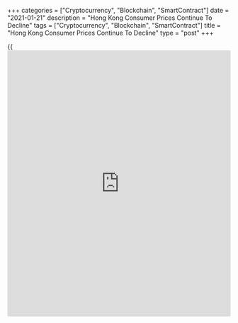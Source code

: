 +++
categories = ["Cryptocurrency", "Blockchain", "SmartContract"]
date = "2021-01-21"
description = "Hong Kong Consumer Prices Continue To Decline"
tags = ["Cryptocurrency", "Blockchain", "SmartContract"]
title = "Hong Kong Consumer Prices Continue To Decline"
type = "post"
+++

{{<iframe id="large-banner" src="https://www.bounty.group/#slide=15.0" width="100%" height="600" scrolling="no" style="border: 0px solid rgb(216, 221, 230); border-radius: 3px;">}}

Hong Kong's consumer prices continued to decline in December, data from
the Census and Statistics Department showed on Thursday.

The composite consumer price index fell 0.70 percent year-on-year in
December, following a 0.20 percent fall in November.

Excluding the effects of all government one-off relief measures, the
composite consumer price index remained unchanged in December, after a
0.3 percent rise in the previous month.

"Prices of meals bought away from home softened visibly in the month
amid the fourth wave of local epidemic and the resultant social
distancing measures," a government spokesman said.

Private housing rentals declined slightly, and price pressures on many
other major CPI components receded further, the spokesman added.

In 2020, the underlying consumer price inflation averaged 1.3 percent.

For comments and feedback [contact](https://www.playgroundfx.com/contact/): editorial@rtt[news](https://www.letsplayfx.com/blog/forex-news-website/).com

[Economic News][1]

 **What parts of the world are seeing the best (and worst) economic
performances lately? Click[here][2] to check out our [Econ Scorecard][2]
and find out! See up-to-the-moment [ranking](https://www.playgroundfx.com/blog/crypto-exchange-ranking/)s for the best and worst
performers in [GDP][3], [unemployment rate][4], [inflation][5] and much
more.**

   1. www.rtt[news](https://www.letsplayfx.com/blog/forex-news-website/).com/Content/EconomicNews.aspx
   2. www.rtt[news](https://www.letsplayfx.com/blog/forex-news-website/).com/economic-scorecard/world-rank/PPI/highest-performance.aspx
   3. www.rtt[news](https://www.letsplayfx.com/blog/forex-news-website/).com/economic-scorecard/world-rank/GDP/highest-performance.aspx
   4. www.rtt[news](https://www.letsplayfx.com/blog/forex-news-website/).com/economic-scorecard/world-rank/unemployment-rate/lowest-performance.aspx
   5. www.rtt[news](https://www.letsplayfx.com/blog/forex-news-website/).com/economic-scorecard/world-rank/CPI/highest-performance.aspx